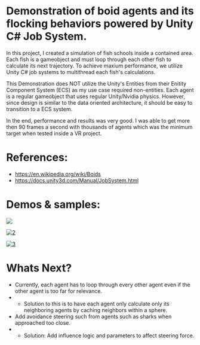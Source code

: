 # Demonstration of boid agents and its flocking behaviors powered by Unity C# Job System.

In this project, I created a simulation of fish schools inside a contained area. Each fish is a gameobject and must loop through each other fish to calculate its next trajectory. To achieve maxium performance, we utilize Unity C# job systems to multithread each fish's calculations.

This Demonstration does NOT utilize the Unity's Entities from their Enitity Component System (ECS) as my use case required non-entities. Each agent is a regular gameobject that uses regular Unity/Nvidia physics. However, since design is similar to the data oriented architecture, it should be easy to transition to a ECS system.

In the end, performance and results was very good. I was able to get more then 90 frames a second with thousands of agents which was the minimum target when tested inside a VR project.

# References:
* https://en.wikipedia.org/wiki/Boids
* https://docs.unity3d.com/Manual/JobSystem.html

# Demos & samples:
[![](http://img.youtube.com/vi/dEJ2Ut7DKr0/0.jpg)](http://www.youtube.com/watch?v=dEJ2Ut7DKr0)

[![2](http://img.youtube.com/vi/T1JvPYZJz_g/0.jpg)](http://www.youtube.com/watch?v=T1JvPYZJz_g)

[![3](http://img.youtube.com/vi/gbICBO0Wpxc/0.jpg)](http://www.youtube.com/watch?v=gbICBO0Wpxc)

# Whats Next?
* Currently, each agent has to loop through every other agent even if the other agent is too far for relevance. 
* * Solution to this is to have each agent only calculate only its neighboring agents by caching neighbors within a sphere.
* Add avoidance steering such from agents such as sharks when approached too close.
* * Solution: Add influence logic and parameters to affect steering force.
